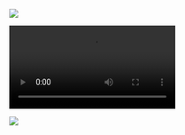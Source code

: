 ![](https://raw.githubusercontent.com/wiki/domlysz/blenderGIS/images/gif/getting_data_from_web.webp)


![](https://raw.githubusercontent.com/wiki/domlysz/blenderGIS/images/gif/getting_data_from_web.webm)


![](https://raw.githubusercontent.com/wiki/domlysz/blenderGIS/images/gif/getting_data_from_web.gif)
